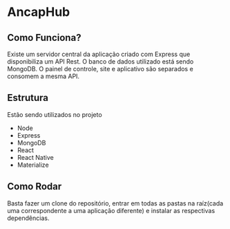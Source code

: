 # AncapHub

## Como Funciona?
Existe um servidor central da aplicação criado com Express que disponibiliza um API Rest. O banco de dados utilizado está sendo MongoDB. O painel de controle, site e aplicativo são separados e consomem a mesma API.

## Estrutura
Estão sendo utilizados no projeto
- Node
- Express
- MongoDB
- React
- React Native
- Materialize

## Como Rodar
Basta fazer um clone do repositório, entrar em todas as pastas na raíz(cada uma correspondente a uma aplicação diferente) e instalar as respectivas dependências.
